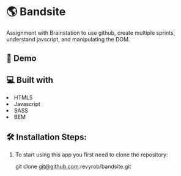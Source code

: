 # 🌎 Bandsite 
Assignment with Brainstation to use github, create multiple sprints, understand javscript, and manipulating the DOM.

## 🚀 Demo


## 💻 Built with
<li>HTML5</li>
<li>Javascript</li>
<li>SASS</li>
<li>BEM</li>


## 🛠️ Installation Steps:
1. To start using this app you first need to clone the repository:

    git clone git@github.com:revyrob/bandsite.git



